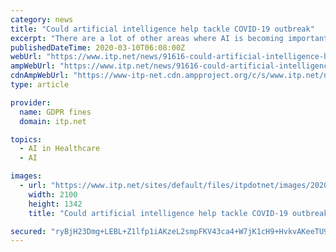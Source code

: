 ```yaml
---
category: news
title: "Could artificial intelligence help tackle COVID-19 outbreak"
excerpt: "There are a lot of other areas where AI is becoming important such as digital or augmented clinical trials that allow capturing patient wearables or medical devices and learning more about the effect of the investigated vaccine or therapy. Please briefly ... a world of data into a world of intelligence. Intelligence, or the results generated ..."
publishedDateTime: 2020-03-10T06:08:00Z
webUrl: "https://www.itp.net/news/91616-could-artificial-intelligence-help-tackle-covid-19-outbreak"
ampWebUrl: "https://www.itp.net/news/91616-could-artificial-intelligence-help-tackle-covid-19-outbreak?amp"
cdnAmpWebUrl: "https://www-itp-net.cdn.ampproject.org/c/s/www.itp.net/news/91616-could-artificial-intelligence-help-tackle-covid-19-outbreak?amp"
type: article

provider:
  name: GDPR fines
  domain: itp.net

topics:
  - AI in Healthcare
  - AI

images:
  - url: "https://www.itp.net/sites/default/files/itpdotnet/images/2020/03/10/Lambrecht_Mark-SM4_0547.jpg"
    width: 2100
    height: 1342
    title: "Could artificial intelligence help tackle COVID-19 outbreak"

secured: "ryBjH23Dmg+LEBL+Z1lfp1iAKzeL2smpFKV43ca4+W7jK1cH9+HvkvAKeeTU9Ewh/Yt/iOdgp/H5xBAgGJ7ELUlQd+at5zREy1RULb7cQvdm40/OPsPaJa3F3hf8vG5MOrunUCUQanwPsGBbfOFk+5KH9urKgpnswiWzUlxdYr4dSIZlesCxvbyUBLs+OWf2+WYnWoegULo33Sv4dQYYUJnnO44anIGTFMfV3hcckmgml6tP1D5kDy0xdqXSQL5gKNPUIXrDzfgzkppMPcggoyBMxLg3yCJyDZGgcFMvb3K0X6pViQoABu1v8cZDjhUj1+CgNe+noLiRv2ETEeTYOf5w5a6pCWnW7Wc+5fBIj0ljMD50RzOFqSxKjGLhfj7wb2233aW6m2TOkYK4/cfqv07QZIK38uUADjd60nVAPT/fpVGeOBmOiGZ+xsI8aWul0J5V8r5wOzVt2KCJEM8sY/Zh/+oHAAY3Ptr7OU1epbk=;QbGnIYJgUmCPVkQ/Fq6w5w=="
---
```


